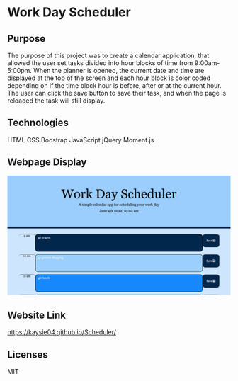 # Work Day Scheduler

## Purpose
The purpose of this project was to create a calendar application, that allowed the user set tasks divided into hour blocks of time from 9:00am-5:00pm. When the planner is opened, the current date and time are displayed at the top of the screen and each hour block is color coded depending on if the time block hour is before, after or at the current hour. The user can click the save button to save their task, and when the page is reloaded the task will still display.

## Technologies
HTML
CSS
Boostrap
JavaScript
jQuery
Moment.js

## Webpage Display
![Webpage Image](assets/images/readmeimg.png)

## Website Link
https://kaysie04.github.io/Scheduler/


## Licenses
MIT

